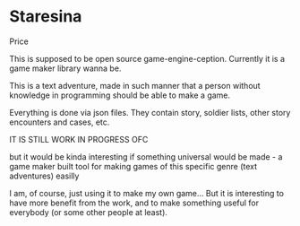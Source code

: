 # Staresina
Price

This is supposed to be open source game-engine-ception. Currently it is a game maker library wanna be.

This is a text adventure, made in such manner that a person without knowledge in programming should be able to make a game.

Everything is done via json files. They contain story, soldier lists, other story encounters and cases, etc.

IT IS STILL WORK IN PROGRESS OFC

but it would be kinda interesting if something universal would be made - a game maker built tool for making games of this specific genre (text adventures) easilly

I am, of course, just using it to make my own game... But it is interesting to have more benefit from the work, and to make something useful for everybody (or some other people at least).
